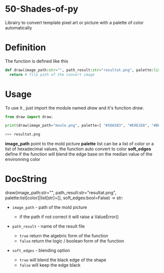 # 50-Shades-of-py
Librairy to convert template pixel art or picture with a palette of color automatically

# Definition
The function is defined like this

```py
def draw(image_path:str="", path_result:str="resultat.png", palette:list[color]=[], soft_edges:bool=False) -> str:
  return # file path of the convert image
```

# Usage

To use it , just import the module named *draw* and it's function *draw*.

```py
from draw import draw;

print(draw(image_path="moule.png", palette=[ "#5DA5B3", "#E0E2E8", "#B0C0D4", "#4E5772", "#1C1C1F" ], soft_edges=False)))

>>> resultat.png
```
**image_path** point to the mold picture
**palette** list can be a list of color or a list of hexadecimal values, the function auto convert to color
**soft_edges** define if the function will blend the edge base on the median value of the environning color

# DocString

draw(image_path:str="", path_result:str="resultat.png", palette:list[color]|list[str]=[], soft_edges:bool=False) -> str:

* `image_path` - path of the mold picture
  * if the path if not correct it will raise a ValueError()
  
* `path_result` - name of the result file
  * `true` return the algebric form of the function
  * `false` return the logic / boolean form of the function
  
* `soft_edges` - blending option
  * `true` will blend the black edge of the shape
  * `false` will keep the edge black
